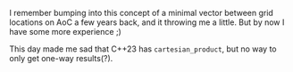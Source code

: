I remember bumping into this concept of a minimal vector between grid locations on AoC a few years back, and it throwing me a little.
But by now I have some more experience ;)

This day made me sad that C++23 has `cartesian_product`, but no way to only get one-way results(?).
